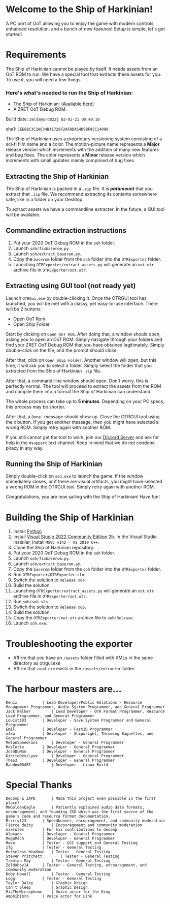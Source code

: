 # Welcome to the Ship of Harkinian!

A PC port of OoT allowing you to enjoy the game with modern controls, enhanced resolution, and a bunch of new features! Setup is simple, let's get started!

# Requirements

The Ship of Harkinian cannot be played by itself. It needs assets from an OoT ROM to run. We have a special tool that extracts these assets for you. To use it, you will need a few things.

### Here's what's needed to run the Ship of Harkinian:

- The Ship of Harkinian: ([Available here](https://github.com/HarbourMasters/Shipwright/releases/latest))
- A ZRET OoT Debug ROM.

Build date: `zelda@srd022j 03-02-21 00:49:18`

sha1: `CEE6BC3C2A634B41728F2AF8DA54D9BF8CC14099`

The Ship of Harkinian uses a proprietary versioning system consisting of a sci-fi film name and a color. The motion-picture name represents a **Major** release version which increments with the addition of many new features and bug fixes. The color represents a **Minor** release version which increments with small updates mainly comprised of bug fixes.

## Extracting the Ship of Harkinian

The Ship of Harkinian is packed in a `.zip` file. It is ***paramount*** that you extract that `.zip` file. We recommend extracting its contents somewhere safe, like in a folder on your Desktop.

To extract assets we have a commandline extracter. In the future, a GUI tool will be available.

## Commandline extraction instructions

 1. Put your 2020 OoT Debug ROM in the `soh` folder.
 2. Launch `soh/fixbaserom.py`.
 3. Launch `soh/extract_baserom.py`.
 4. Copy the `baserom` folder from the `soh` folder into the `OTRExporter` folder.
 5. Launching `OTRExporter/extract_assets.py` will generate an `oot.otr` archive file in `OTRExporter/oot.otr`.

## Extracting using GUI tool (not ready yet)

Launch `OTRGui.exe` by double-clicking it. Once the OTRGUI tool has launched, you will be met with a classy, yet easy-to-use interface.
There will be 2 buttons:

 - Open OoT Rom
 - Open Ship Folder

Start by clicking on `Open OoT Rom`. After doing that, a window should open, asking you to open an OoT ROM. Simply navigate through your folders and find your ZRET OoT Debug ROM that you have obtained legitimately. Simply double-click on the file, and the prompt should close.

After that, click on `Open Ship Folder`. Another window will open, but this time, it will ask you to select a folder. Simply select the folder that you extracted from the Ship of Harkinian `.zip` file.

After that, a command-line window should open. Don't worry, this is perfectly normal. The tool will proceed to extract the assets from the ROM and compile them into a format the Ship of Harkinian can understand. 

The whole process can take up to **5 minutes**. Depending on your PC specs, this process may be shorter.

After that, a `Done!` message should show up. Close the OTRGUI tool using the `X` button.
If you get another message, then you might have selected a wrong ROM. Simply retry again with another ROM.

If you still cannot get the tool to work, join our [Discord Server](https://discord.com/invite/BtBmd55HVH) and ask for help in the `#support` text channel. Keep in mind that we do not condone piracy in any way.

## Running the Ship of Harkinian

Simply double-click on `soh.exe` to launch the game. If the window immediately closes, or if there are visual artifacts, you might have selected a wrong ROM in the OTRGUI tool. Simply retry again with another ROM. 

Congratulations, you are now sailing with the Ship of Harkinian! Have fun!

# Building the Ship of Harkinian

 1. Install [Python](https://www.python.org/ftp/python/3.10.2/python-3.10.2-amd64.exe)
 2. Install [Visual Studio 2022 Community Edition](https://visualstudio.microsoft.com/vs/community/)
 2b. In the Visual Studio Installer, install `MSVC v142 - VS 2019 C++`.
 4. Clone the Ship of Harkinian repository.
 5. Put your 2020 OoT Debug ROM in the `soh` folder.
 6. Launch `soh/fixbaserom.py`.
 7. Launch `soh/extract_baserom.py`.
 8. Copy the `baserom` folder from the `soh` folder into the `OTRExporter` folder.
 9. Run `OTRExporter/OTRExporter.sln`.
 10. Switch the solution to `Release x64`.
 11. Build the solution. 
 12. Launching `OTRExporter/extract_assets.py` will generate an `oot.otr` archive file in `OTRExporter/oot.otr`.
 13. Run `soh/soh.sln`
 14. Switch the solution to `Release x86`.
 15. Build the solution.
 16. Copy the `OTRExporter/oot.otr` archive file to `soh/Release`.
 17. Launch `soh.exe`.

# Troubleshooting the exporter
- Affirm that you have an `/assets` folder filled with XMLs in the same directory as otrgui.exe
- Affirm that `zapd.exe` exists in the `/assets/extractor` folder


# The harbour masters are...

    Kenix 			| Lead Developer/Public Relations - Resource Management Programmer, Audio System Programmer, and General Programmer
    Jack Walker 		| Lead Developer - OTR Format Programmer, Resource Load Programmer, and General Programmer
    Louist103 		| Developer - Save System Programmer and General Programmer
    Emil 			| Developer - Fast3D Programmer
    m4xw 			| Developer - Shipwright, Throwing Baguettes, and General Programmer
    MelonSpeedruns 		| Developer - General Programmer
    Rozlette 		| Developer - General Programmer
    JoshDuMan 		| Developer - General Programmer
    KiritoDev/Lywx 		| Developer - General Programmer
    Theo3 			| Developer - General Programmer
	Random06457  		| Developer - Linux Build

# Special Thanks

    Decomp & ZAPD 		| Made this project even possible in the first place!
    MNGoldenEagle 		| Patiently explained audio data formats, encouragement, and founding ZSO which was the first source of the game's code and resource format documentation.
    Rrrrry123 		| Speedbunner, encouragement, and community moderation
    Fierce deity 		| Encouragement and community moderation
    mzxrules		| For his contributions to decomp
    Aloxado 		| Developer - General Programmer
    MegaMech 		| Developer - General Programmer
	Revo 			| Tester - GCC support and General Testing
	zfg 			| Tester - General Testing
	Horseless Headman 	| Tester - General Testing
    Steven Pritchett        | Tester - General Testing
	Trenton May 		| Tester - General Testing
	Zeldaboy14 		| Tester - General Testing, encouragement, and community moderation
	Koby Howell 		| Tester - General Testing
	Logg 			| Tester - General Testing
	Taylor Daley		| Graphic Design
	Can't Sleep 		| Graphic Design
    MicTheMicrophone 	| Voice actor for the King
    Amphibibro		| Voice actor for Link
